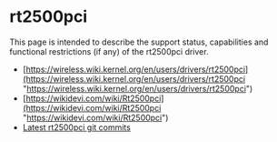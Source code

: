 # rt2500pci

This page is intended to describe the support status, capabilities and functional restrictions (if any) of the rt2500pci driver.

- [https://wireless.wiki.kernel.org/en/users/drivers/rt2500pci](https://wireless.wiki.kernel.org/en/users/drivers/rt2500pci "https://wireless.wiki.kernel.org/en/users/drivers/rt2500pci")
- [https://wikidevi.com/wiki/Rt2500pci](https://wikidevi.com/wiki/Rt2500pci "https://wikidevi.com/wiki/Rt2500pci")
- [Latest rt2500pci git commits](https://git.openwrt.org/?p=openwrt%2Fopenwrt.git&a=search&h=HEAD&st=commit&s=rt2500pci "https://git.openwrt.org/?p=openwrt%2Fopenwrt.git&a=search&h=HEAD&st=commit&s=rt2500pci")
